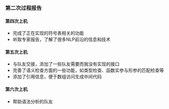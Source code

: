 ### 第二次过程报告

#### 第四次上机

- 完成了正在实现的符号表相关的功能
- 听取专家报告，了解了很多NLP前沿的信息和技术

#### 第五次上机

- 与队友交接，添加了一些队友需要而我没有实现的接口
- 完善了语义检查方面的一些功能，如类型检查、函数实参与形参的匹配检查等
- 添加了引用信息，便于数组访问生成中间代码

#### 第六次上机

- 帮助语法分析的队友